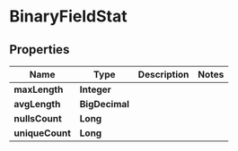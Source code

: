 

# BinaryFieldStat

## Properties

Name | Type | Description | Notes
------------ | ------------- | ------------- | -------------
**maxLength** | **Integer** |  | 
**avgLength** | **BigDecimal** |  | 
**nullsCount** | **Long** |  | 
**uniqueCount** | **Long** |  | 



